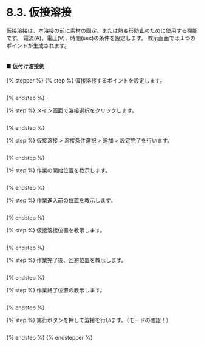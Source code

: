# 8.3. 仮接溶接

仮接溶接は、本溶接の前に素材の固定、または熱変形防止のために使用する機能です。
電流(A)、電圧(V)、時間(sec)の条件を設定します。
教示画面では１つのポイントが生成されます。

<figure><img src="./img/section5.3.1.jpg" alt=""><figcaption></figcaption></figure>

#### ■ 仮付け溶接例

{% stepper %}
{% step %}
仮接溶接するポイントを設定します。

<figure><img src="./img/section5.3.2.jpg" alt=""><figcaption></figcaption></figure>
{% endstep %}

{% step %}
メイン画面で溶接選択をクリックします。

<figure><img src="./img/section5.3.3.jpg" alt=""><figcaption></figcaption></figure>
{% endstep %}

{% step %}
仮接溶接 > 溶接条件選択 > 追加 > 設定完了を行います。

<figure><img src="./img/section5.3.4.jpg" alt=""><figcaption></figcaption></figure>
{% endstep %}

{% step %}
作業の開始位置を教示します。

<figure><img src="./img/section5.3.5.jpg" alt=""><figcaption></figcaption></figure>
{% endstep %}

{% step %}
作業進入前の位置を教示します。

<figure><img src="./img/section5.3.6.jpg" alt=""><figcaption></figcaption></figure>
{% endstep %}

{% step %}
仮接溶接位置を教示します。

<figure><img src="./img/section5.3.7.jpg" alt=""><figcaption></figcaption></figure>
{% endstep %}

{% step %}
作業完了後、回避位置を教示します。

<figure><img src="./img/section5.3.8.jpg" alt=""><figcaption></figcaption></figure>
{% endstep %}

{% step %}
作業終了位置の教示します。

<figure><img src="./img/section5.3.9.jpg" alt=""><figcaption></figcaption></figure>
{% endstep %}

{% step %}
実行ボタンを押して溶接を行います。（モードの確認！）

<figure><img src="./img/section5.3.10.jpg" alt=""><figcaption></figcaption></figure>
{% endstep %}
{% endstepper %}
